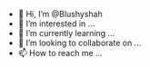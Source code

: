 - 👋 Hi, I’m @Blushyshah
- 👀 I’m interested in ...
- 🌱 I’m currently learning ...
- 💞️ I’m looking to collaborate on ...
- 📫 How to reach me ...

<!---
Blushyshah/Blushyshah is a ✨ special ✨ repository because its `README.md` (this file) appears on your GitHub profile.
You can click the Preview link to take a look at your changes.
--->
